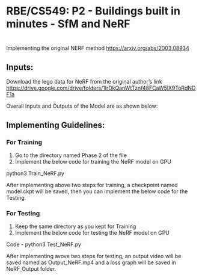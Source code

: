# RBE/CS549: P2 - Buildings built in minutes - SfM and NeRF

#


Implementing the original NERF method https://arxiv.org/abs/2003.08934

## Inputs:

Download the lego data for NeRF from the original author’s link https://drive.google.com/drive/folders/1lrDkQanWtTznf48FCaW5lX9ToRdNDF1a


Overall Inputs and Outputs of the Model are as shown below:




## Implementing Guidelines:

### For Training 
1. Go to the directory named Phase 2 of the file
2. Implement the below code for training the NeRF model on GPU

python3 Train_NeRF.py

After implementing above two steps for training, a checkpoint named model.ckpt will be saved, then you can implement the below code for the Testing.

### For Testing
1. Keep the same directory as you kept for Training
2. Implement the below code for testing the NeRF model on GPU

Code - python3 Test_NeRF.py

After implementing avove two steps for testing, an output video will be saved named as Output_NeRF.mp4 and a loss graph will be saved in NeRF_Output folder.